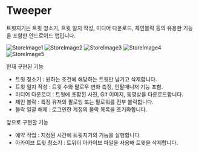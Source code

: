 # Tweeper
트윗지기는 트윗 청소기, 트윗 일지 작성, 미디어 다운로드, 체인블락 등의 유용한 기능을 포함한 안드로이드 앱입니다.

![StoreImage1](https://lh3.googleusercontent.com/VhDl21SxUjN_I6rZcE7VIDfCj6-wpK4ufozkwE6gR_cUG4kJRCjy1NfDBcOWeIySgPI8=w720-h310-rw)
![StoreImage2](https://lh3.googleusercontent.com/zx3ZMtx6GDKQ_7C_Ea2Hi03DZs8Jh8wJmPsP3kBi5rASZluzNCUSj0c9F0DJYAh8Xjc=w720-h310-rw)
![StoreImage3](https://lh3.googleusercontent.com/aYbfvQtY9XubQ1ju1ouHcPiFG6hmORsml3IFAJGcQEHW1EFsSSqV1pRPEmff9sZJ336f=w720-h310-rw)
![StoreImage4](https://lh3.googleusercontent.com/5kqQkbB2pLU8uRyX7plfz4au7bqwGRq4w8fdhg1zBcDIqkbFaUPPWarZA2X_RQmeMA=w720-h310-rw)
![StoreImage5](https://lh3.googleusercontent.com/m-l1Rqc8UdGLHqHkfqyb14Yjg4BGXGusmEAF4xazZQKtuspSNNa2zjljsls_GfWB4-A=w720-h310-rw)

현재 구현된 기능
- 트윗 청소기 : 원하는 조건에 해당하는 트윗만 남기고 삭제합니다.
- 트윗 일지 작성 : 트윗 수와 팔로우 변화 측정, 언팔매니저 기능 포함.
- 미디어 다운로더 : 트윗에 포함된 사진, Gif 이미지, 동영상을 다운로드합니다.
- 체인 블락 : 특정 유저의 팔로잉 또는 팔로워를 전부 블락합니다.
- 블락 일괄 해제 : 로그인한 계정의 블락 목록을 초기화합니다.

앞으로 구현할 기능
 - 예약 작업 : 지정된 시간에 트윗지기의 기능을 실행합니다.
 - 아카이브 트윗 청소기 : 트위터 아카이브 파일을 사용해 트윗을 삭제합니다.
